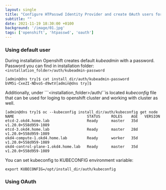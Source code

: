 ```yaml
---
layout: single
title: "Configure HTPasswd Identity Provider and create OAuth users for Openshift"
subtitle: ""
date: 2021-11-19 18:30:00 +0100
background: '/image/01.jpg'
tags: ['openshift', 'htpasswd', 'oauth']
---
```


### Using default user
During installation Openshift creates default *kubeadmin* with a password. Password you can find in installation folder: ``<installation_folder>/auth/kubeadmin-password``

````
[admin@dns try]$ cat install_dir/auth/kubeadmin-password 
bVM5i-CxeZI-NDvoS-d9wtV[admin@dns try]$ 
````

Additionally, under ```<installation_folder>/auth/``is located *kubeconfig* file that can be used for loging to openshift cluster and working with cluster as well.

````
[admin@dns try]$ oc --kubeconfig install_dir/auth/kubeconfig get node
NAME                                 STATUS     ROLES    AGE   VERSION
etcd-2.okd4.home.lab                 Ready      master   35d   v1.20.0+558d959-1089
etcd-3.okd4.home.lab                 Ready      master   28d   v1.20.0+558d959-1089
okd4-compute-1.okd4.home.lab         Ready      worker   35d   v1.20.0+558d959-1089
okd4-control-plane-1.okd4.home.lab   Ready      master   35d   v1.20.0+558d959-1089
````

You can set kubeconfig to KUBECONFIG environment variable:

````
export KUBECONFIG=/opt/install_dir/auth/kubeconfig
````


### Using OAuth